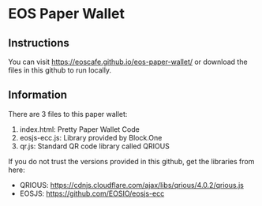 # EOS Paper Wallet

## Instructions
You can visit https://eoscafe.github.io/eos-paper-wallet/ or download the files in this github to run locally.

## Information
There are 3 files to this paper wallet:
1. index.html: Pretty Paper Wallet Code
2. eosjs-ecc.js: Library provided by Block.One
3. qr.js: Standard QR code library called QRIOUS

If you do not trust the versions provided in this github, get the libraries from here:  
- QRIOUS: https://cdnjs.cloudflare.com/ajax/libs/qrious/4.0.2/qrious.js
- EOSJS: https://github.com/EOSIO/eosjs-ecc

